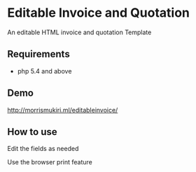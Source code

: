 # Editable Invoice and Quotation
An editable HTML invoice and quotation Template

## Requirements
- php 5.4 and above

## Demo
http://morrismukiri.ml/editableinvoice/

## How to use
Edit the fields as needed

Use the browser print feature
